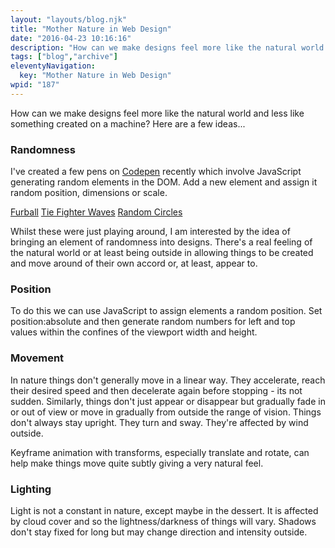 ```yaml
---
layout: "layouts/blog.njk"
title: "Mother Nature in Web Design"
date: "2016-04-23 10:16:16"
description: "How can we make designs feel more like the natural world and less like something created on a machine? Here are a few ideas"
tags: ["blog","archive"]
eleventyNavigation:
  key: "Mother Nature in Web Design"
wpid: "187"
---
```

How can we make designs feel more like the natural world and less like something created on a machine? Here are a few ideas...
<h3>Randomness</h3>
I've created a few pens on <a href="http://codepen.io" target="_blank">Codepen</a> recently which involve JavaScript generating random elements in the DOM. Add a new element and assign it random position, dimensions or scale.

<a href="http://codepen.io/chris22smith/pen/GoVVPY" target="_blank">Furball</a>
<a href="http://codepen.io/chris22smith/pen/BKaWBd" target="_blank">Tie Fighter Waves</a>
<a href="http://codepen.io/chris22smith/pen/WrzVxw" target="_blank">Random Circles</a>

Whilst these were just playing around, I am interested by the idea of bringing an element of randomness into designs. There's a real feeling of the natural world or at least being outside in allowing things to be created and move around of their own accord or, at least, appear to.
<h3>Position</h3>
To do this we can use JavaScript to assign elements a random position. Set position:absolute and then generate random numbers for left and top values within the confines of the viewport width and height.
<h3>Movement</h3>
In nature things don't generally move in a linear way. They accelerate, reach their desired speed and then decelerate again before stopping - its not sudden. Similarly, things don't just appear or disappear but gradually fade in or out of view or move in gradually from outside the range of vision. Things don't always stay upright. They turn and sway. They're affected by wind outside.

Keyframe animation with transforms, especially translate and rotate, can help make things move quite subtly giving a very natural feel.
<h3>Lighting</h3>
Light is not a constant in nature, except maybe in the dessert. It is affected by cloud cover and so the lightness/darkness of things will vary. Shadows don't stay fixed for long but may change direction and intensity outside.